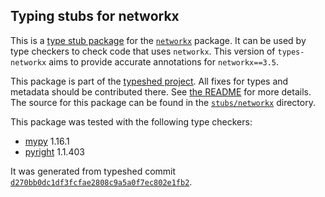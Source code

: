 ## Typing stubs for networkx

This is a [type stub package](https://typing.python.org/en/latest/tutorials/external_libraries.html)
for the [`networkx`](https://github.com/networkx/networkx) package. It can be used by type checkers
to check code that uses `networkx`. This version of
`types-networkx` aims to provide accurate annotations for
`networkx==3.5`.

This package is part of the [typeshed project](https://github.com/python/typeshed).
All fixes for types and metadata should be contributed there.
See [the README](https://github.com/python/typeshed/blob/main/README.md)
for more details. The source for this package can be found in the
[`stubs/networkx`](https://github.com/python/typeshed/tree/main/stubs/networkx)
directory.

This package was tested with the following type checkers:
* [mypy](https://github.com/python/mypy/) 1.16.1
* [pyright](https://github.com/microsoft/pyright) 1.1.403

It was generated from typeshed commit
[`d270bb0dc1df3fcfae2808c9a5a0f7ec802e1fb2`](https://github.com/python/typeshed/commit/d270bb0dc1df3fcfae2808c9a5a0f7ec802e1fb2).
